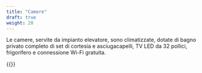 ```yaml
---
title: "Camere"
draft: true
weight: 20
---
```

Le camere, servite da impianto elevatore, sono climatizzate, dotate di bagno privato completo di set di cortesia e asciugacapelli, TV LED  da 32 pollici, frigorifero e connessione Wi-Fi gratuita.

{{<gallery dir="/images/gallery/">}}
